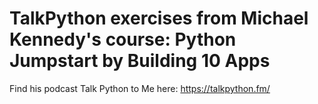 # TalkPython exercises from Michael Kennedy's course: Python Jumpstart by Building 10 Apps

Find his podcast Talk Python to Me here: https://talkpython.fm/

